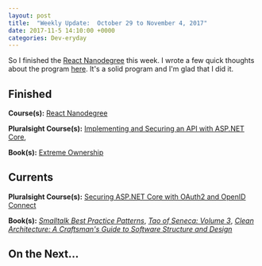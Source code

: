 ```yaml
---
layout: post
title:  "Weekly Update:  October 29 to November 4, 2017"
date: 2017-11-5 14:10:00 +0000
categories: Dev-eryday
---
```

So I finished the [React Nanodegree][rnd] this week. I wrote a few quick thoughts about the program [here][fin]. It's a solid program and I'm glad that I did it.

Finished
--------
**Course(s):** [React Nanodegree][rnd]

**Pluralsight Course(s):** [Implementing and Securing an API with ASP.NET Core][core],

**Book(s):** [Extreme Ownership][eo]

Currents
--------
**Pluralsight Course(s):**  [Securing ASP.NET Core with OAuth2 and OpenID Connect][secure]

**Book(s):** *[Smalltalk Best Practice Patterns][sbp]*, *[Tao of Seneca: Volume 3][tao]*, *[Clean Architecture: A Craftsman's Guide to Software Structure and Design][clean]*

On the Next...
--------


[core]: https://app.pluralsight.com/library/courses/aspdotnetcore-implementing-securing-api/table-of-contents
[sbp]: https://www.amazon.com/Smalltalk-Best-Practice-Patterns-Kent/dp/013476904X
[rnd]: https://www.udacity.com/course/react-nanodegree--nd019
[tao]: https://tim.blog/2017/07/06/tao-of-seneca/
[secure]: https://app.pluralsight.com/library/courses/asp-dotnet-core-oauth2-openid-connect-securing/table-of-contents
[ux]: https://app.pluralsight.com/library/courses/flux-redux-mastering/table-of-contents
[core2]: https://app.pluralsight.com/library/courses/asp-dot-net-core-oauth/table-of-contents
[mf]: https://github.com/jpniederer/reactnd-MobileFlashcards
[clean]: https://www.amazon.com/Clean-Architecture-Craftsmans-Software-Structure/dp/0134494164/
[is4]: http://docs.identityserver.io/en/release/
[es6]: https://app.pluralsight.com/library/courses/rapid-es6-training/table-of-contents
[cow]: https://www.amazon.com/Purple-Cow-New-Transform-Remarkable/dp/1591843170/
[ml]: https://app.pluralsight.com/library/courses/play-by-play-machine-learning-exposed/table-of-contents
[eo]: https://www.amazon.com/Extreme-Ownership-U-S-Navy-SEALs-ebook/dp/B00VE4Y0Z2/
[fin]: https://dev-eryday.com/react/2017/11/01/Finished-React-Nanodegree.html
